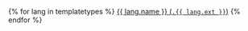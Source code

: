 <ul class="inlinelist">
{% for lang in templatetypes %}
  <li{% if page.url == lang.url %} class="active"{% endif %}><a href="{{ lang.url }}">{{ lang.name }} (<code>.{{ lang.ext }}</code>)</a></li>
{% endfor %}
</ul>